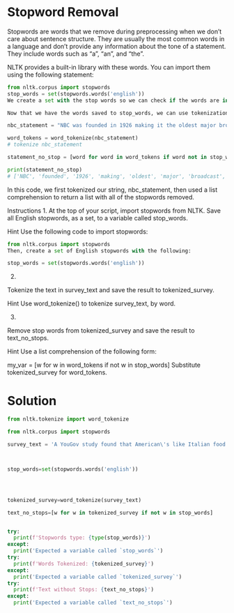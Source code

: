 # Stopword Removal
Stopwords are words that we remove during preprocessing when we don’t care about sentence structure. They are usually the most common words in a language and don’t provide any information about the tone of a statement. They include words such as “a”, “an”, and “the”.

NLTK provides a built-in library with these words. You can import them using the following statement:

```python
from nltk.corpus import stopwords 
stop_words = set(stopwords.words('english')) 
We create a set with the stop words so we can check if the words are in a list below.

Now that we have the words saved to stop_words, we can use tokenization and a list comprehension to remove them from a sentence:

nbc_statement = "NBC was founded in 1926 making it the oldest major broadcast network in the USA"

word_tokens = word_tokenize(nbc_statement) 
# tokenize nbc_statement

statement_no_stop = [word for word in word_tokens if word not in stop_words]

print(statement_no_stop)
# ['NBC', 'founded', '1926', 'making', 'oldest', 'major', 'broadcast', 'network', 'USA']

```
In this code, we first tokenized our string, nbc_statement, then used a list comprehension to return a list with all of the stopwords removed.

Instructions
1.
At the top of your script, import stopwords from NLTK. Save all English stopwords, as a set, to a variable called stop_words.


Hint
Use the following code to import stopwords:
```python
from nltk.corpus import stopwords 
Then, create a set of English stopwords with the following:

stop_words = set(stopwords.words('english')) 
```
2.
Tokenize the text in survey_text and save the result to tokenized_survey.


Hint
Use word_tokenize() to tokenize survey_text, by word.

3.
Remove stop words from tokenized_survey and save the result to text_no_stops.


Hint
Use a list comprehension of the following form:

my_var = [w for w in word_tokens if not w in stop_words]
Substitute tokenized_survey for word_tokens.

# Solution
```python
from nltk.tokenize import word_tokenize

from nltk.corpus import stopwords

survey_text = 'A YouGov study found that American\'s like Italian food more than any other country\'s cuisine.'



stop_words=set(stopwords.words('english'))




tokenized_survey=word_tokenize(survey_text)

text_no_stops=[w for w in tokenized_survey if not w in stop_words]


try:
  print(f'Stopwords type: {type(stop_words)}')
except:
  print('Expected a variable called `stop_words`')
try:
  print(f'Words Tokenized: {tokenized_survey}')
except:
  print('Expected a variable called `tokenized_survey`')
try:
  print(f'Text without Stops: {text_no_stops}')
except:
  print('Expected a variable called `text_no_stops`')
  
